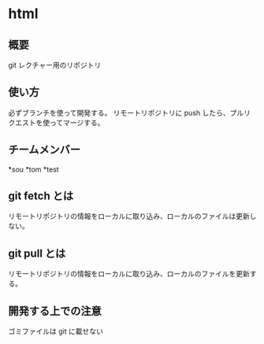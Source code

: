 # html

## 概要

git レクチャー用のリポジトリ

## 使い方

必ずブランチを使って開発する。
リモートリポジトリに push したら、プルリクエストを使ってマージする。

## チームメンバー

*sou
*tom
\*test

## git fetch とは

リモートリポジトリの情報をローカルに取り込み、ローカルのファイルは更新しない。

## git pull とは

リモートリポジトリの情報をローカルに取り込み、ローカルのファイルを更新する。

## 開発する上での注意

ゴミファイルは git に載せない
